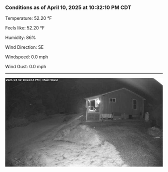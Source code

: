 ### Conditions as of April 10, 2025 at 10:32:10 PM CDT 

Temperature: 52.20 &deg;F

Feels like: 52.20 &deg;F

Humidity: 86%

Wind Direction: SE

Windspeed: 0.0 mph

Wind Gust: 0.0 mph

---

<img src="./images/latest.jpeg"/>

